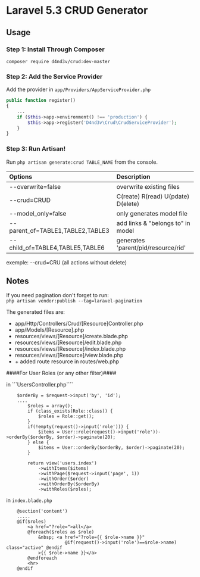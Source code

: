 # Laravel 5.3 CRUD Generator

## Usage

### Step 1: Install Through Composer

```
composer require d4nd3v/crud:dev-master
```

### Step 2: Add the Service Provider

Add the provider in `app/Providers/AppServiceProvider.php`

```php
public function register()
{
    ...
	if ($this->app->environment() !== 'production') {
		$this->app->register('D4nd3v\Crud\CrudServiceProvider');
	}
}
```

### Step 3: Run Artisan!

Run `php artisan generate:crud TABLE_NAME` from the console.

|Options                           |Description                 |
|:---------------------------------|:---------------------------|
|--overwrite=false                 | overwrite existing files   |
|--crud=CRUD                       | C(reate) R(read) U(pdate) D(elete)   |
|--model_only=false                | only generates model file  |
|--parent_of=TABLE1,TABLE2,TABLE3  | add links & "belongs to" in model   |
|--child_of=TABLE4,TABLE5,TABLE6   | generates 'parent/pid/resource/rid' |
  
exemple: --crud=CRU (all actions without delete)  

## Notes
If you need pagination don't forget to run:  
`php artisan vendor:publish --tag=laravel-pagination`

The generated files are:
- app/Http/Controllers/Crud/[Resource]Controller.php
- app/Models/[Resource].php
- resources/views/[Resource]/create.blade.php
- resources/views/[Resource]/edit.blade.php
- resources/views/[Resource]/index.blade.php
- resources/views/[Resource]/view.blade.php
- \+ added route resource in routes/web.php


####For User Roles (or any other filter)####

in ```UsersController.php````
```
	$orderBy = $request->input('by', 'id');
	....
		$roles = array();
		if (class_exists(Role::class)) {
			$roles = Role::get();
		}
		if(!empty(request()->input('role'))) {
			$items = User::role(request()->input('role'))->orderBy($orderBy, $order)->paginate(20);
		} else {
			$items = User::orderBy($orderBy, $order)->paginate(20);
		}
		
        return view('users.index')
            ->withItems($items)
            ->withPage($request->input('page', 1))
            ->withOrder($order)
            ->withOrderBy($orderBy)
            ->withRoles($roles);
```


in ```index.blade.php``` 
```
	@section('content')
	.....
	@if($roles)
		<a href="?role=">all</a>
		@foreach($roles as $role)
			&nbsp; <a href="?role={{ $role->name }}"
					  @if(request()->input('role')==$role->name) class="active" @endif
			>{{ $role->name }}</a>
		@endforeach
		<hr>
	@endif
```








